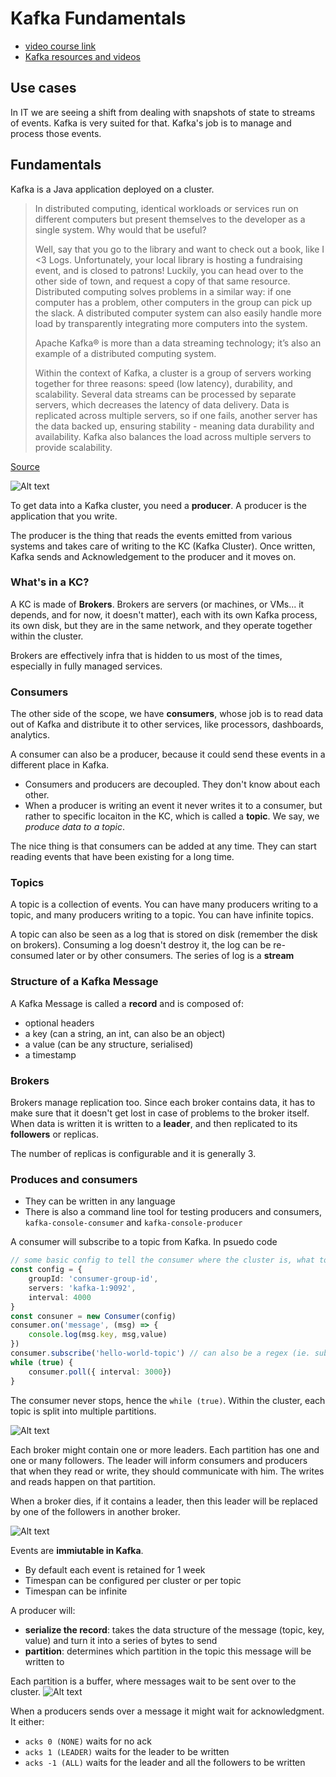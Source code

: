 # Kafka Fundamentals

- [video course link](https://training.confluent.io/learningpath-viewer/3292/1/161265/16)
- [Kafka resources and videos](https://kafka.apache.org/videos#applications_use_cases)

## Use cases

In IT we are seeing a shift from dealing with snapshots of state to streams of events. Kafka is very suited for that.
Kafka's job is to manage and process those events.

## Fundamentals

Kafka is a Java application deployed on a cluster.

> In distributed computing, identical workloads or services run on different computers but present themselves to the developer as a single system. Why would that be useful? 
> 
> Well, say that you go to the library and want to check out a book, like I <3 Logs. Unfortunately, your local library is hosting a fundraising event, and is closed to patrons! Luckily, you can head over to the other side of town, and request a copy of that same resource. Distributed computing solves problems in a similar way: if one computer has a problem, other computers in the group can pick up the slack. A distributed computer system can also easily handle more load by transparently integrating more computers into the system. 
> 
> Apache Kafka® is more than a data streaming technology; it’s also an example of a distributed computing system. 
> 
> Within the context of Kafka, a cluster is a group of servers working together for three reasons: speed (low latency), durability, and scalability. Several data streams can be processed by separate servers, which decreases the latency of data delivery. Data is replicated across multiple servers, so if one fails, another server has the data backed up, ensuring stability - meaning data durability and availability. Kafka also balances the load across multiple servers to provide scalability.

[Source](https://www.confluent.io/blog/what-is-an-apache-kafka-cluster/)

![Alt text](images/producer.png)

To get data into a Kafka cluster, you need a **producer**.
A producer is the application that you write.

The producer is the thing that reads the events emitted from various systems and takes care of writing to the KC (Kafka Cluster). Once written, Kafka sends and Acknowledgement to the producer and it moves on.

### What's in a KC?

A KC is made of **Brokers**.
Brokers are servers (or machines, or VMs... it depends, and for now, it doesn't matter), each with its own Kafka process, its own disk, but they are in the same network, and they operate together within the cluster.

Brokers are effectively infra that is hidden to us most of the times, especially in fully managed services.

### Consumers
The other side of the scope, we have **consumers**, whose job is to read data out of Kafka and distribute it to other services, like processors, dashboards, analytics.

A consumer can also be a producer, because it could send these events in a different place in Kafka.

- Consumers and producers are decoupled. They don't know about each other.
- When a producer is writing an event it never writes it to a consumer, but rather to specific locaiton in the KC, which is called a **topic**. We say, we *produce data to a topic*.

The nice thing is that consumers can be added at any time. They can start reading events that have been existing for a long time.

### Topics

A topic is a collection of events.
You can have many producers writing to a topic, and many producers writing to a topic.
You can have infinite topics.

A topic can also be seen as a log that is stored on disk (remember the disk on brokers).
Consuming a log doesn't destroy it, the log can be re-consumed later or by other consumers.
The series of log is a **stream**

### Structure of a Kafka Message

A Kafka Message is called a **record** and is composed of:

- optional headers
- a key (can a string, an int, can also be an object)
- a value (can be any structure, serialised)
- a timestamp

### Brokers

Brokers manage replication too. Since each broker contains data, it has to make sure that it doesn't get lost in case of problems to the broker itself.
When data is written it is written to a **leader**, and then replicated to its **followers** or replicas.

The number of replicas is configurable and it is generally 3.

### Produces and consumers

- They can be written in any language
- There is also a command line tool for testing producers and consumers, `kafka-console-consumer` and `kafka-console-producer`

A consumer will subscribe to a topic from Kafka.
In psuedo code

```ts
// some basic config to tell the consumer where the cluster is, what to consumer, how etc
const config = {
    groupId: 'consumer-group-id',
    servers: 'kafka-1:9092',
    interval: 4000
}
const consuner = new Consumer(config)
consumer.on('message', (msg) => {
    console.log(msg.key, msg,value)
})
consumer.subscribe('hello-world-topic') // can also be a regex (ie. subscribe to many messages)
while (true) {
    consumer.poll({ interval: 3000})
}
```

The consumer never stops, hence the `while (true)`.
Within the cluster, each topic is split into multiple partitions.

![Alt text](images/partition-leaders.png)

Each broker might contain one or more leaders. 
Each partition has one and one or many followers.
The leader will inform consumers and producers that when they read or write, they should communicate with him.
The writes and reads happen on that partition.

When a broker dies, if it contains a leader, then this leader will be replaced by one of the followers in another broker.

![Alt text](images/partition-leaders-2.png)

Events are **immiutable in Kafka**.

- By default each event is retained for 1 week
- Timespan can be configured per cluster or per topic
- Timespan can be infinite

A producer will:

- **serialize the record**: takes the data structure of the message (topic, key, value) and turn it into a series of bytes to send
- **partition**: determines which partition in the topic this message will be written to

Each partition is a buffer, where messages wait to be sent over to the cluster.
![Alt text](images/producer-design.png)

When a producers sends over a message it might wait for acknowledgment.
It either:

- `acks 0 (NONE)` waits for no ack
- `acks 1 (LEADER)` waits for the leader to be written
- `acks -1 (ALL)` waits for the leader and all the followers to be written


